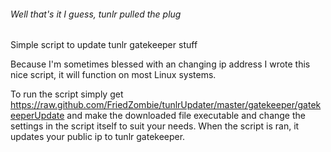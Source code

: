 ###### Well that's it I guess, tunlr pulled the plug

Simple script to update tunlr gatekeeper stuff


Because I'm sometimes blessed with an changing ip address I wrote this nice script, it will function on most Linux systems.

To run the script simply get https://raw.github.com/FriedZombie/tunlrUpdater/master/gatekeeper/gatekeeperUpdate
and make the downloaded file executable and change the settings in the script itself to suit your needs.
When the script is ran, it updates your public ip to tunlr gatekeeper.
